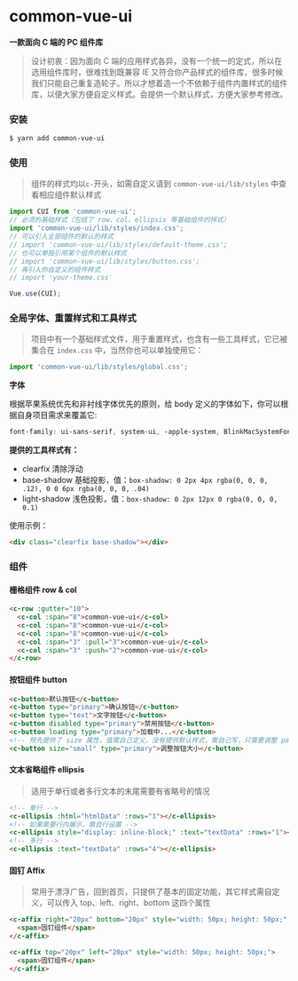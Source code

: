 # common-vue-ui

**一款面向 C 端的 PC 组件库**

> 设计初衷：因为面向 C 端的应用样式各异，没有一个统一的定式，所以在选用组件库时，很难找到既兼容 IE 又符合你产品样式的组件库，很多时候我们只能自己重复造轮子。所以才想着造一个不依赖于组件内置样式的组件库，以便大家方便自定义样式。会提供一个默认样式，方便大家参考修改。

### 安装
```bash
$ yarn add common-vue-ui
```

### 使用

> 组件的样式均以`c-`开头，如需自定义请到 `common-vue-ui/lib/styles` 中查看相应组件默认样式

```js
import CUI from 'common-vue-ui';
// 必须的基础样式（包括了 row、col、ellipsis 等基础组件的样式）
import 'common-vue-ui/lib/styles/index.css';
// 可以引入全部组件的默认的样式
// import 'common-vue-ui/lib/styles/default-theme.css';
// 也可以单独引用某个组件的默认样式
// import 'common-vue-ui/lib/styles/button.css';
// 再引入你自定义的组件样式
// import 'your-theme.css'

Vue.use(CUI);
```

### 全局字体、重置样式和工具样式

> 项目中有一个基础样式文件，用于重置样式，也含有一些工具样式，它已被集合在 `index.css` 中，当然你也可以单独使用它：

```js
import 'common-vue-ui/lib/styles/global.css';
```

**字体**

根据苹果系统优先和非衬线字体优先的原则，给 body 定义的字体如下，你可以根据自身项目需求来覆盖它:
```css
font-family: ui-sans-serif, system-ui, -apple-system, BlinkMacSystemFont, 'Segoe UI', Roboto, 'Helvetica Neue', Arial, 'Noto Sans', sans-serif, 'Apple Color Emoji', 'Segoe UI Emoji', 'Segoe UI Symbol', 'Noto Color Emoji';
```

**提供的工具样式有：**

- clearfix 清除浮动
- base-shadow 基础投影，值：`box-shadow: 0 2px 4px rgba(0, 0, 0, .12), 0 0 6px rgba(0, 0, 0, .04)`
- light-shadow 浅色投影，值：`box-shadow: 0 2px 12px 0 rgba(0, 0, 0, 0.1)`

使用示例：
```html
<div class="clearfix base-shadow"></div>
```

### 组件

#### 栅格组件 row & col

```html
<c-row :gutter="10">
  <c-col :span="8">common-vue-ui</c-col>
  <c-col :span="8">common-vue-ui</c-col>
  <c-col :span="8">common-vue-ui</c-col>
  <c-col :span="3" :pull="3">common-vue-ui</c-col>
  <c-col :span="3" :push="2">common-vue-ui</c-col>
</c-row>
```

#### 按钮组件 button

```html
<c-button>默认按钮</c-button>
<c-button type="primary">确认按钮</c-button>
<c-button type="text">文字按钮</c-button>
<c-button disabled type="primary">禁用按钮</c-button>
<c-button loading type="primary">加载中...</c-button>
<!-- 预先提供了 size 属性，值需自己定义，没有提供默认样式，需自己写，只需要调整 padding 值即可，样式会以：“c-button--” 为前缀，比如：c-button--small -->
<c-button size="small" type="primary">调整按钮大小</c-button>

```

#### 文本省略组件 ellipsis

> 适用于单行或者多行文本的末尾需要有省略号的情况

```html
<!-- 单行 -->
<c-ellipsis :html="htmlData" :rows="1"></c-ellipsis>
<!-- 如果需要行内展示，需自行设置 -->
<c-ellipsis style="display: inline-block;" :text="textData" :rows="1"></c-ellipsis>
<!-- 多行 -->
<c-ellipsis :text="textData" :rows="4"></c-ellipsis>
```

#### 固钉 Affix 

> 常用于漂浮广告，回到首页，只提供了基本的固定功能，其它样式需自定义，可以传入 top、left、right、bottom 这四个属性

```html
<c-affix right="20px" bottom="20px" style="width: 50px; height: 50px;" @click="handleClick">
  <span>固钉组件</span>
</c-affix>

<c-affix top="20px" left="20px" style="width: 50px; height: 50px;">
  <span>固钉组件</span>
</c-affix>
```

